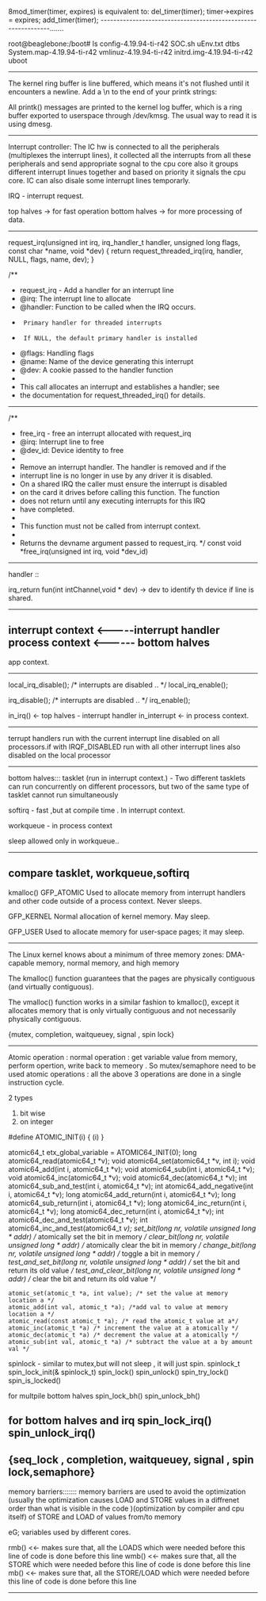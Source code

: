 8mod_timer(timer, expires) is equivalent to:
del_timer(timer);
timer->expires = expires;
add_timer(timer);
--------------------------------------------------------------.......

root@beaglebone:/boot# ls
config-4.19.94-ti-r42      SOC.sh                     uEnv.txt
dtbs                       System.map-4.19.94-ti-r42  vmlinuz-4.19.94-ti-r42
initrd.img-4.19.94-ti-r42  uboot


----------------------------------------------------------------------------------

The kernel ring buffer is line buffered, which means it's not flushed until it encounters a newline. Add a \n to the end of your printk strings:

All printk() messages are printed to the kernel log buffer, which is a ring buffer exported to userspace through /dev/kmsg. The usual way to read it is using dmesg.

------------------------------------------------------------------------------
Interrupt controller:
The IC hw is connected to all the peripherals (multiplexes the interrupt lines), it collected all the interrupts from all these peripherals and send appropriate sognal to the cpu core
also it groups different interrupt linues together and based on priority it signals the cpu core.
IC can also disale some interrupt lines temporarly.

IRQ - interrupt request.

top halves  -> for fast operation
bottom halves -> for more processing of data.

-------------------------------------------------------------------------------

request_irq(unsigned int irq, irq_handler_t handler, unsigned long flags,
	    const char *name, void *dev)
{
	return request_threaded_irq(irq, handler, NULL, flags, name, dev);
}


/**
 * request_irq - Add a handler for an interrupt line
 * @irq:	The interrupt line to allocate
 * @handler:	Function to be called when the IRQ occurs.
 *		Primary handler for threaded interrupts
 *		If NULL, the default primary handler is installed
 * @flags:	Handling flags
 * @name:	Name of the device generating this interrupt
 * @dev:	A cookie passed to the handler function
 *
 * This call allocates an interrupt and establishes a handler; see
 * the documentation for request_threaded_irq() for details.


--------------------------------------------------------------------------------
/**
 *	free_irq - free an interrupt allocated with request_irq
 *	@irq: Interrupt line to free
 *	@dev_id: Device identity to free
 *
 *	Remove an interrupt handler. The handler is removed and if the
 *	interrupt line is no longer in use by any driver it is disabled.
 *	On a shared IRQ the caller must ensure the interrupt is disabled
 *	on the card it drives before calling this function. The function
 *	does not return until any executing interrupts for this IRQ
 *	have completed.
 *
 *	This function must not be called from interrupt context.
 *
 *	Returns the devname argument passed to request_irq.
 */
const void *free_irq(unsigned int irq, void *dev_id)

--------------------------------------------------------------------------------
handler ::

irq_return fun(int intChannel,void * dev) -> dev to identify th device if line is shared.

--------------------------------------------------------------------------------
interrupt context <-----interrupt handler
process context <------ bottom halves
---
app context.

--------------------------------------------------------------------------------
local_irq_disable();
/* interrupts are disabled .. */
local_irq_enable();

irq_disable();
/* interrupts are disabled .. */
irq_enable();

in_irq() <- top halves -  interrupt handler
in_interrupt <- in process context.

-------------------------------------------------------------------------------------
terrupt handlers run with the current interrupt line disabled on all processors.if  with IRQF_DISABLED run with all other interrupt lines also disabled on the local processor

-------------------------------------------------------------------------------------
bottom halves:::
tasklet (run in interrupt context.) - Two different tasklets can run concurrently on different processors, but two of the same type of tasklet cannot run simultaneously

softirq - fast ,but at compile time . In interrupt context.

workqueue - in process context 

sleep allowed only in workqueue..

---------------------------------------------------------------------------------------
compare tasklet, workqueue,softirq
---------------------------------------------------------------------------------------
kmalloc()
GFP_ATOMIC
Used to allocate memory from interrupt handlers and other code outside of a process context. Never sleeps.

GFP_KERNEL
Normal allocation of kernel memory. May sleep.

GFP_USER
Used to allocate memory for user-space pages; it may sleep.

-----------------------------------------------------------------------------------------------------
The Linux kernel knows about a minimum of three memory zones: DMA-capable memory, normal memory, and high memory

The kmalloc() function guarantees that the pages are physically contiguous (and virtually contiguous).

The vmalloc() function works in a similar fashion to kmalloc(), except it allocates memory that is only virtually contiguous and not necessarily physically contiguous.

{mutex, completion, waitqueuey, signal , spin lock}

________________________________________________________________________

Atomic operation  :
normal operation  : get variable value from memory, perform opertion, write back to memeory . So mutex/semaphore need to be used
atomic operations : all the above 3 operations are done in a single instruction cycle.

2 types
1) bit wise
2) on integer 

#define ATOMIC_INIT(i) { (i) }


atomic64_t etx_global_variable = ATOMIC64_INIT(0);
long atomic64_read(atomic64_t *v);
void atomic64_set(atomic64_t *v, int i);
void atomic64_add(int i, atomic64_t *v);
void atomic64_sub(int i, atomic64_t *v);
void atomic64_inc(atomic64_t *v);
void atomic64_dec(atomic64_t *v);
int atomic64_sub_and_test(int i, atomic64_t *v);
int atomic64_add_negative(int i, atomic64_t *v);
long atomic64_add_return(int i, atomic64_t *v);
long atomic64_sub_return(int i, atomic64_t *v);
long atomic64_inc_return(int i, atomic64_t *v);
long atomic64_dec_return(int i, atomic64_t *v);
int atomic64_dec_and_test(atomic64_t *v);
int atomic64_inc_and_test(atomic64_t *v);
set_bit(long nr, volatile unsigned long * addr) /* atomically set the bit in memory */
clear_bit(long nr, volatile unsigned long * addr) /* atomically clear the bit in memory */
change_bit(long nr, volatile unsigned long * addr) /*  toggle a bit in memory */
test_and_set_bit(long nr, volatile unsigned long * addr) /* set the bit and return its old value */
test_and_clear_bit(long nr, volatile unsigned long * addr) /* clear the bit and return its old value */


    atomic_set(atomic_t *a, int value); /* set the value at memory location a */ 
    atomic_add(int val, atomic_t *a); /*add val to value at memory location a */
    atomic_read(const atomic_t *a); /* read the atomic_t value at a*/
    atomic_inc(atomic_t *a) /* increment the value at a atomically */
    atomic_dec(atomic_t *a) /* decrement the value at a atomically */
    atomic_sub(int val, atomic_t *a) /* subtract the value at a by amount val */ 



spinlock - similar to mutex,but will not sleep , it will just spin.
spinlock_t
spin_lock_init(& spinlock_t)
spin_lock()
spin_unlock()
spin_try_lock()
spin_is_locked()

for multpile bottom halves
spin_lock_bh()
spin_unlock_bh()


for  bottom halves and irq
spin_lock_irq()
spin_unlock_irq()
------------------------------------------
{seq_lock  , completion, waitqueuey, signal , spin lock,semaphore}
------------------------------------------
memory barriers:::::::  memory barriers are used to avoid the optimization (usually the optimization causes LOAD and STORE values in a diffrenet order than what is visible in the code )(optimization by compiler and cpu itself) of STORE and LOAD of values from/to memory

eG; variables used by different cores.

rmb() <<- makes sure that, all the LOADS which were needed before this line of code is done before this line 
wmb() <<- makes sure that, all the STORE which were needed before this line of code is done before this line 
mb()  <<- makes sure that, all the STORE/LOAD which were needed before this line of code is done before this line 

-----------------------------------------------


